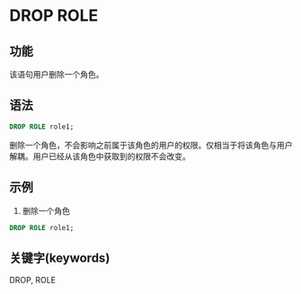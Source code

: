 # DROP ROLE

## 功能

该语句用户删除一个角色。

## 语法

```sql
DROP ROLE role1;
```

 删除一个角色，不会影响之前属于该角色的用户的权限。仅相当于将该角色与用户解耦。用户已经从该角色中获取到的权限不会改变。

## 示例

1. 删除一个角色

  ```sql
  DROP ROLE role1;
  ```

## 关键字(keywords)

   DROP, ROLE
